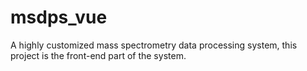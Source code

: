 # msdps_vue
A highly customized mass spectrometry data processing system, this project is the front-end part of the system.
